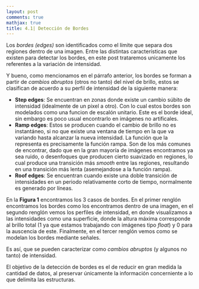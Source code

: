 ```yaml
---
layout: post
comments: true
mathjax: true
title: 4.1| Detección de Bordes
--- 
```

Los _bordes (edges)_  son identificados como el límite que separa dos regiones dentro de una imagen. Entre las distintas características que existen para detectar los bordes, en este post trataremos unicamente los referentes a la variación de intensidad.

Y bueno, como mencionamos en el párrafo anterior, los bordes se forman a partir de _cambios abruptos_ (otros no tanto) del nivel de brillo, estos se clasifican de acuerdo a su perfil de intensidad de la siguiente manera:

* __Step edges__: Se encuentran en zonas donde existe un cambio súbito de intensidad (idealmente de un pixel a otro). Con lo cual estos bordes son modelados como una funcion de escalón unitario. Este es el borde ideal, sin embargo es poco usual encontrarlo en imágenes no artificales.
* __Ramp edges__: Estos se producen cuando el cambio de brillo no es instantáneo, si no que existe una ventana de tiempo en la que va variando hasta alcanzar la nueva intensidad. La función que la representa es precisamente la función rampa. Son de los más comunes de encontrar, dado que en la gran mayoría de imágenes encontramos ya sea ruido, o desenfoques que producen cierto suavizado en regiones, lo cual produce una transición más _smooth_ entre las regiones, resultando en una transición más lenta (asemejandose a la función rampa).
* __Roof edges__: Se encuentran cuando existe una doble transición de intensidades en un periodo relativamente corto de tiempo, normalmente es generado por líneas.

En la __Figura 1__ encontramos los 3 casos de bordes. En el primer renglón encontramos los bordes como los encontramos dentro de una imagen, en el segundo renglón vemos los perfiles de intensidad, en donde visualizamos a las intensidades como una superficie, donde la altura máxima corresponde al brillo total (1 ya que estamos trabajando con imágenes tipo _float_) y 0 para la auscencia de este. Finalmente, en el tercer renglón vemos como se modelan los bordes mediante señales.

Es así, que se pueden caracterizar como _cambios abruptos_ (y algunos no tanto) de intensidad. 

El objetivo de la detección de bordes es el de reducir en gran medida la cantidad de datos, al preservar únicamente la información concerniente a lo que delimita las estructuras.

